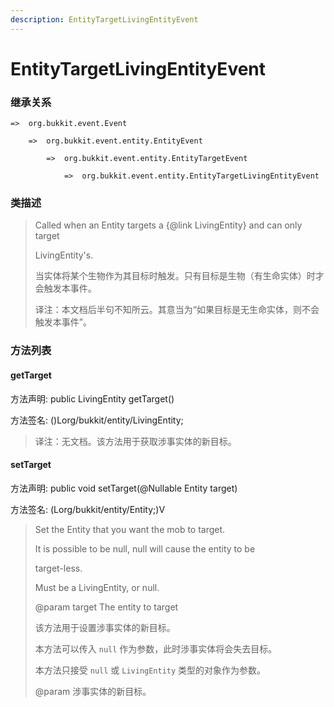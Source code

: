 ```yaml
---
description: EntityTargetLivingEntityEvent
---
```


# EntityTargetLivingEntityEvent

### 继承关系

    =>  org.bukkit.event.Event

        =>  org.bukkit.event.entity.EntityEvent

            =>  org.bukkit.event.entity.EntityTargetEvent

                =>  org.bukkit.event.entity.EntityTargetLivingEntityEvent

### 类描述

> Called when an Entity targets a {@link LivingEntity} and can only target
>
> LivingEntity's.
>
> 当实体将某个生物作为其目标时触发。只有目标是生物（有生命实体）时才会触发本事件。
>
> 译注：本文档后半句不知所云。其意当为“如果目标是无生命实体，则不会触发本事件”。

### 方法列表

#### getTarget

方法声明: public LivingEntity getTarget()

方法签名: ()Lorg/bukkit/entity/LivingEntity;

> 译注：无文档。该方法用于获取涉事实体的新目标。

#### setTarget

方法声明: public void setTarget(@Nullable Entity target)

方法签名: (Lorg/bukkit/entity/Entity;)V

> Set the Entity that you want the mob to target.
>
> <p>
>
> It is possible to be null, null will cause the entity to be
>
> target-less.
>
> <p>
>
> Must be a LivingEntity, or null.
>
> @param target The entity to target
>
> 该方法用于设置涉事实体的新目标。
>
> 本方法可以传入 `null` 作为参数，此时涉事实体将会失去目标。
>
> 本方法只接受 `null` 或 `LivingEntity` 类型的对象作为参数。
>
> @param 涉事实体的新目标。